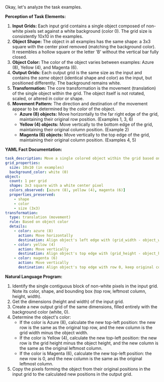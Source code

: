 Okay, let's analyze the task examples.

**Perception of Task Elements:**

1.  **Input Grids:** Each input grid contains a single object composed of non-white pixels set against a white background (color 0). The grid size is consistently 10x10 in the examples.
2.  **Object Shape:** The object in all examples has the same shape: a 3x3 square with the center pixel removed (matching the background color). It resembles a hollow square or the letter 'B' without the vertical bar fully closed.
3.  **Object Color:** The color of the object varies between examples: Azure (8), Yellow (4), and Magenta (6).
4.  **Output Grids:** Each output grid is the same size as the input and contains the *same* object (identical shape and color) as the input, but positioned differently. The background remains white.
5.  **Transformation:** The core transformation is the movement (translation) of the single object within the grid. The object itself is not rotated, scaled, or altered in color or shape.
6.  **Movement Pattern:** The direction and destination of the movement appear to be determined by the *color* of the object.
    *   **Azure (8) objects:** Move horizontally to the far right edge of the grid, maintaining their original row position. (Examples 1, 3, 6)
    *   **Yellow (4) objects:** Move vertically to the bottom edge of the grid, maintaining their original column position. (Example 2)
    *   **Magenta (6) objects:** Move vertically to the top edge of the grid, maintaining their original column position. (Examples 4, 5)

**YAML Fact Documentation:**


```yaml
task_description: Move a single colored object within the grid based on its color.
grid_properties:
  size: 10x10 (in examples)
  background_color: white (0)
object:
  count: 1 per grid
  shape: 3x3 square with a white center pixel
  colors_observed: [azure (8), yellow (4), magenta (6)]
  properties_preserved:
    - shape
    - color
    - size (3x3)
transformation:
  type: translation (movement)
  rule: Based on object color
  details:
    - color: azure (8)
      action: Move horizontally
      destination: Align object's left edge with (grid_width - object_width) column, keep original row. (Effectively flush right)
    - color: yellow (4)
      action: Move vertically
      destination: Align object's top edge with (grid_height - object_height) row, keep original column. (Effectively flush bottom)
    - color: magenta (6)
      action: Move vertically
      destination: Align object's top edge with row 0, keep original column. (Effectively flush top)
```


**Natural Language Program:**

1.  Identify the single contiguous block of non-white pixels in the input grid. Note its color, shape, and bounding box (top row, leftmost column, height, width).
2.  Get the dimensions (height and width) of the input grid.
3.  Create a new output grid of the same dimensions, filled entirely with the background color (white, 0).
4.  Determine the object's color:
    *   If the color is Azure (8), calculate the new top-left position: the new row is the same as the original top row, and the new column is the grid width minus the object width.
    *   If the color is Yellow (4), calculate the new top-left position: the new row is the grid height minus the object height, and the new column is the same as the original leftmost column.
    *   If the color is Magenta (6), calculate the new top-left position: the new row is 0, and the new column is the same as the original leftmost column.
5.  Copy the pixels forming the object from their original positions in the input grid to the calculated new positions in the output grid.